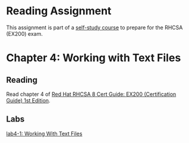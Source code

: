 # Reading Assignment
This assignment is part of a [self-study course](../README.md) to prepare for the RHCSA (EX200) exam.
# Chapter 4: Working with Text Files

## Reading
Read chapter 4 of [Red Hat RHCSA 8 Cert Guide: EX200 (Certification Guide) 1st Edition](https://www.amazon.com/Red-RHCSA-Cert-Guide-Certification-dp-0135938139/dp/0135938139).
## Labs
[lab4-1: Working With Text Files](lab4-1.md)</br>
